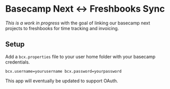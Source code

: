 # Basecamp Next <-> Freshbooks Sync

*This is a work in progress* with the goal of linking our basecamp next projects to freshbooks for time tracking and invoicing.

## Setup

Add a `bcx.properties` file to your user home folder with your basecamp credentials.

`
bcx.username=yourusername
bcx.password=yourpassword
`

This app will eventually be updated to support OAuth.